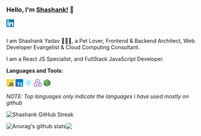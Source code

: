 ### Hello, I'm [Shashank!](https://shashanky.com) 👋

<a href="https://www.linkedin.com/in/shashank-yadav-5060/">
  <img align="left" alt="Shashank Yadav | Linkedin" width="20px" src="https://raw.githubusercontent.com/shankcode/shankcode/master/assets/linkedin.svg" />
</a>

<br />
<br />

I am Shashank Yadav 🙋🏻‍♂️, a Pet Lover, Frontend & Backend Architect, Web Developer Evangelist & Cloud Computing Consultant.

I am a React JS Specialist, and FullStack JavaScript Developer.

<!-- - 🔭 I’m currently working on my project [App Name](https://github.com/shankcode/<repo name>) -->
<!-- - 🌱 I’m currently learning *Typescript*, *GraphQL*. -->
<!-- - 💬 Ask me about anything ***[here](https://github.com/shankcode/shankcode/issues)*** -->

**Languages and Tools:**  

<code><img height="20" src="https://raw.githubusercontent.com/github/explore/80688e429a7d4ef2fca1e82350fe8e3517d3494d/topics/javascript/javascript.png"></code>
<code><img height="20" src="https://raw.githubusercontent.com/github/explore/80688e429a7d4ef2fca1e82350fe8e3517d3494d/topics/typescript/typescript.png"></code>
<code><img height="20" src="https://raw.githubusercontent.com/github/explore/80688e429a7d4ef2fca1e82350fe8e3517d3494d/topics/react/react.png"></code>
<code><img height="20" src="https://raw.githubusercontent.com/shankcode/shankcode/master/assets/redux.png"></code>
<code><img height="20" src="https://raw.githubusercontent.com/github/explore/80688e429a7d4ef2fca1e82350fe8e3517d3494d/topics/nodejs/nodejs.png"></code>    



*NOTE: Top languages only indicate the languages i have used mostly on github*


![Shashank GitHub Streak](https://github-readme-streak-stats.herokuapp.com/?user=shankcode) 
<!-- | If you like what I do, support me by buying me a [pizza](https://www.buymeacoffee.com/praveenscience) and let's do more useful content! <img src="https://i.imgur.com/T31KN5a.png" alt="Look next line." height="24" /><br /><br /> <a href="https://www.buymeacoffee.com/praveenscience" target="_blank"><img src="https://cdn.buymeacoffee.com/buttons/v2/default-white.png" alt="Buy Me A Pizza" width="120" /></a> -->

<a href="">
  <img align="left" src="https://github-readme-stats.anuraghazra1.vercel.app/api?username=shankcode&show_icons=true&count_private=true&theme=onedark&line_height=27" alt="Anurag's github stats" />
</a>
<a href="">
  <img align="left" src="https://github-readme-stats.anuraghazra1.vercel.app/api/top-langs/?username=shankcode&theme=onedark" />
</a>

<!--  <a href="">
  <img align="center" src="https://github-readme-stats.anuraghazra1.vercel.app/api/pin/?username=shankcode&repo=phonebook&theme=onedark" />
</a> -->
